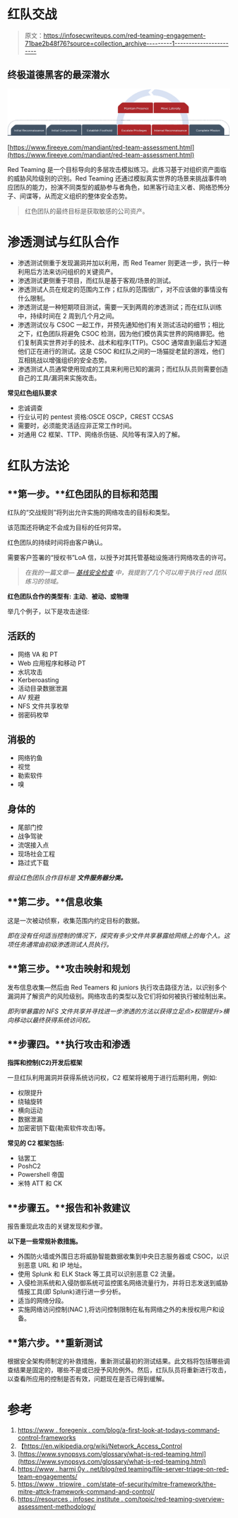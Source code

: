 # 红队交战

> 原文：<https://infosecwriteups.com/red-teaming-engagement-71bae2b48f76?source=collection_archive---------1----------------------->

## 终极道德黑客的最深潜水

![](img/8b3d75382f6f3d1b65de6733d00fed99.png)

[https://www.fireeye.com/mandiant/red-team-assessment.html](https://www.fireeye.com/mandiant/red-team-assessment.html)

Red Teaming 是一个目标导向的多层攻击模拟练习。此练习基于对组织资产面临的威胁风险级别的识别。Red Teaming 还通过模拟真实世界的场景来挑战事件响应团队的能力，扮演不同类型的威胁参与者角色，如黑客行动主义者、网络恐怖分子、间谍等，从而定义组织的整体安全态势。

> 红色团队的最终目标是获取敏感的公司资产。

# 渗透测试与红队合作

*   渗透测试侧重于发现漏洞并加以利用，而 Red Teamer 则更进一步，执行一种利用后方法来访问组织的关键资产。
*   渗透测试更侧重于项目，而红队是基于客观/场景的测试。
*   渗透测试人员在规定的范围内工作；红队的范围很广，对不应该做的事情没有什么限制。
*   渗透测试是一种短期项目测试，需要一天到两周的渗透测试；而在红队训练中，持续时间在 2 周到几个月之间。
*   渗透测试仪与 CSOC 一起工作，并预先通知他们有关测试活动的细节；相比之下，红色团队将避免 CSOC 检测，因为他们模仿真实世界的网络罪犯。他们复制真实世界对手的技术、战术和程序(TTP)。CSOC 通常直到最后才知道他们正在进行的测试。这是 CSOC 和红队之间的一场猫捉老鼠的游戏，他们互相挑战以增强组织的安全态势。
*   渗透测试人员通常使用现成的工具来利用已知的漏洞；而红队队员则需要创造自己的工具/漏洞来实施攻击。

**常见红色组队要求**

*   忠诚调查
*   行业认可的 pentest 资格:OSCE OSCP，CREST CCSAS
*   需要时，必须能灵活适应非正常工作时间。
*   对通用 C2 框架、TTP、网络杀伤链、风险等有深入的了解。

# 红队方法论

## **第一步。**红色团队的目标和范围

红队的“交战规则”将列出允许实施的网络攻击的目标和类型。

该范围还将确定不会成为目标的任何异常。

红色团队的持续时间将由客户确认。

需要客户签署的“授权书”LoA 信，以授予对其托管基础设施进行网络攻击的许可。

> *在我的一篇文章—* [*基线安全检查*](https://medium.com/bugbountywriteup/baseline-security-check-i-61ce01cfcaf9) *中，我提到了几个可以用于执行 red 团队练习的领域。*

**红色团队合作的类型有:** **主动**、**被动、**或**物理**

举几个例子，以下是攻击途径:

## 活跃的

*   网络 VA 和 PT
*   Web 应用程序和移动 PT
*   水坑攻击
*   Kerberoasting
*   活动目录数据泄漏
*   AV 规避
*   NFS 文件共享枚举
*   弱密码枚举

## 消极的

*   网络钓鱼
*   视觉
*   勒索软件
*   嗅

## 身体的

*   尾部门控
*   战争驾驶
*   流氓接入点
*   现场社会工程
*   路过式下载

*假设红色团队合作目标是* ***文件服务器分类。***

## **第二步。**信息收集

这是一次被动侦察，收集范围内约定目标的数据。

*即在没有任何适当控制的情况下，探究有多少文件共享暴露给网络上的每个人。这项任务通常由初级渗透测试人员执行。*

## **第三步。**攻击映射和规划

发布信息收集—然后由 Red Teamers 和 juniors 执行攻击路径方法，以识别多个漏洞并了解资产的风险级别。网络攻击的类型以及它们将如何被执行被绘制出来。

*即列举暴露的 NFS 文件共享并寻找进一步渗透的方法以获得立足点>权限提升>横向移动以最终获得系统访问权。*

## **步骤四。**执行攻击和渗透

**指挥和控制(C2)开发后框架**

一旦红队利用漏洞并获得系统访问权，C2 框架将被用于进行后期利用，例如:

*   权限提升
*   绕轴旋转
*   横向运动
*   数据泄漏
*   加密密钥下载(勒索软件攻击)等。

**常见的 C2 框架包括:**

*   钴罢工
*   PoshC2
*   Powershell 帝国
*   米特 ATT 和 CK

## **步骤五。**报告和补救建议

报告重现此攻击的关键发现和步骤。

**以下是一些常规补救措施。**

*   外围防火墙或外围日志将威胁智能数据收集到中央日志服务器或 CSOC，以识别恶意 URL 和 IP 地址。
*   使用 Splunk 和 ELK Stack 等工具可以识别恶意 C2 流量。
*   入侵检测系统和入侵防御系统可监控匿名网络流量行为，并将日志发送到威胁情报工具(即 Splunk)进行进一步分析。
*   适当的网络分段。
*   实施网络访问控制(NAC ),将访问控制限制在私有网络之外的未授权用户和设备。

## **第六步。**重新测试

根据安全架构师制定的补救措施，重新测试最初的测试结果。此文档将包括哪些调查结果是固定的，哪些不是或已授予风险例外。然后，红队队员将重新进行攻击，以查看所应用的控制是否有效，问题现在是否已得到缓解。

# 参考

1.  [https://www . foregenix . com/blog/a-first-look-at-todays-command-control-frameworks](https://www.foregenix.com/blog/a-first-look-at-todays-command-and-control-frameworks)
2.  【https://en.wikipedia.org/wiki/Network_Access_Control 
3.  [https://www.synopsys.com/glossary/what-is-red-teaming.html](https://www.synopsys.com/glossary/what-is-red-teaming.html)
4.  [https://www . harmj 0y . net/blog/red teaming/file-server-triage-on-red-team-engagements/](https://www.harmj0y.net/blog/redteaming/file-server-triage-on-red-team-engagements/)
5.  [https://www . tripwire . com/state-of-security/mitre-framework/the-mitre-attck-framework-command-and-control/](https://www.tripwire.com/state-of-security/mitre-framework/the-mitre-attck-framework-command-and-control/)
6.  [https://resources . infosec institute . com/topic/red-teaming-overview-assessment-methodology/](https://resources.infosecinstitute.com/topic/red-teaming-overview-assessment-methodology/)